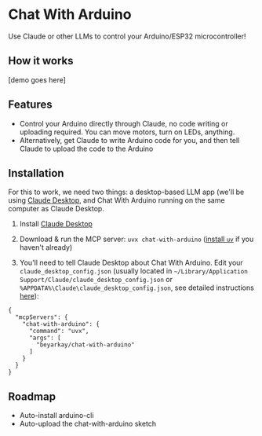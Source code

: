 # Chat With Arduino

Use Claude or other LLMs to control your Arduino/ESP32 microcontroller!

## How it works

[demo goes here]

## Features

- Control your Arduino directly through Claude, no code writing or uploading
  required. You can move motors, turn on LEDs, anything.
- Alternatively, get Claude to write Arduino code for you, and then tell Claude
  to upload the code to the Arduino

## Installation

For this to work, we need two things: a desktop-based LLM app (we'll be using
[Claude Desktop][1], and Chat With Arduino running on the same computer as Claude
Desktop.

1. Install [Claude Desktop][1]
2. Download & run the MCP server: `uvx chat-with-arduino` ([install `uv`][2] if
   you haven't already)

3. You'll need to tell Claude Desktop about Chat With Arduino. Edit your
   `claude_desktop_config.json` (usually located in `~/Library/Application Support/Claude/claude_desktop_config.json`
   or `%APPDATA%\Claude\claude_desktop_config.json`, see detailed instructions
   [here][3]):

```
{
  "mcpServers": {
    "chat-with-arduino": {
      "command": "uvx",
      "args": [
        "beyarkay/chat-with-arduino"
      ]
    }
  }
}
```

## Roadmap

- Auto-install arduino-cli
- Auto-upload the chat-with-arduino sketch

[1]: https://claude.ai/download
[2]: https://docs.astral.sh/uv/getting-started/installation/
[3]: https://modelcontextprotocol.io/quickstart/user#2-add-the-filesystem-mcp-server
